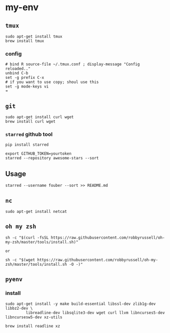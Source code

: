 # my-env


## `tmux`

```
sudo apt-get install tmux
brew install tmux
```
### config  
```
# bind R source-file ~/.tmux.conf ; display-message "Config reloaded.."
unbind C-b
set -g prefix C-x
# if you want to use copy; shoul use this
set -g mode-keys vi
➜
```

## `git`


```
sudo apt-get install curl wget
brew install curl wget
```
### `starred` github tool

```
pip install starred

export GITHUB_TOKEN=yourtoken
starred --repository awesome-stars --sort

```
## Usage
```
starred --username fouber --sort >> README.md

```


## `nc`
```
sudo apt-get install netcat
```

## `oh my zsh`

```
sh -c "$(curl -fsSL https://raw.githubusercontent.com/robbyrussell/oh-my-zsh/master/tools/install.sh)"

or

sh -c "$(wget https://raw.githubusercontent.com/robbyrussell/oh-my-zsh/master/tools/install.sh -O -)"

```

## `pyenv`

### install
```
sudo apt-get install -y make build-essential libssl-dev zlib1g-dev libbz2-dev \
		 libreadline-dev libsqlite3-dev wget curl llvm libncurses5-dev libncursesw5-dev xz-utils
```
```
brew install readline xz
```
